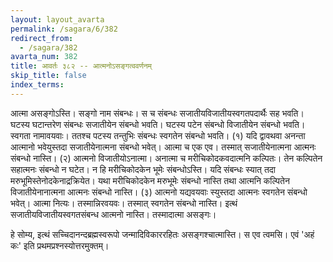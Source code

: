```yaml
---
layout: layout_avarta
permalink: /sagara/6/382
redirect_from:
  - /sagara/382
avarta_num: 382
title: आवर्तः ३८२ -- आत्मनोऽसङ्गत्ववर्णनम्
skip_title: false
index_terms: 
---
```


आत्मा असङ्गोऽस्ति। सङ्गो नाम संबन्धः। स च संबन्धः सजातीयविजातीयस्वगतपदार्थैः सह भवति। घटस्य घटान्तरेण संबन्धः सजातीयेन
संबन्धो भवति। घटस्य पटेन संबन्धो विजातीयेन संबन्धो भवति। स्वगता
नामावयवाः। ततश्च पटस्य तन्तुभिः संबन्धः स्वगतेन संबन्धो भवति।
(१) यदि द्वावथवा अनन्ता आत्मानो भवेयुस्तदा सजातीयेनात्मना संबन्धो
भवेत्। आत्मा च एक एव। तस्मात् सजातीयेनात्मना आत्मनः संबन्धो
नास्ति। (२) आत्मनो विजातीयोऽनात्मा। अनात्मा च मरीचिकोदकवदात्मनि कल्पितः। तेन कल्पितेन सहात्मनः संबन्धो न घटेत। न हि
मरीचिकोदकेन भूमेः संबन्धोऽस्ति। यदि संबन्धः स्यात् तदा मरुभूमिस्तेनोदकेनाद्रक्रियेत। यथा मरीचिकोदकेन मरुभूमेः संबन्धो नास्ति तथा आत्मनि
कल्पितेन विजातीयेनानात्मना आत्मनः संबन्धो नास्ति। (३) आत्मनो
यद्यवयवाः स्युस्तदा आत्मनः स्वगतेन संबन्धो भवेत्। आत्मा नित्यः। तस्मान्निरवयवः। तस्मात् स्वगतेन संबन्धो नास्ति। इत्थं सजातीयविजातीयस्वगतसंबन्ध आत्मनो नास्ति। तस्मादात्मा असङ्गः।

हे सोम्य, इत्थं सच्चिदानन्दब्रह्मस्वरूपो जन्मादिविकाररहितः
असङ्गश्चात्मास्ति। स एव त्वमसि। एवं 'अहं कः' इति प्रथमप्रश्नस्योत्तरमुक्तम्।
